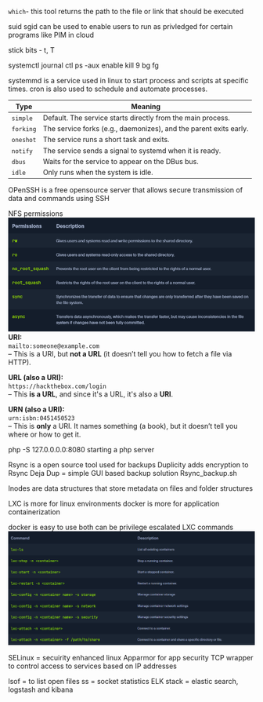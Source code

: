 `which`- this tool returns the path to the file or link that should be executed

suid sgid can be used to enable users to run as privledged for certain programs 
like PIM in cloud 

stick bits - t, T

systemctl
journal ctl
ps -aux
enable
kill 9 
bg 
fg

systemmd is a service used in linux to start process and scripts at specific times. 
cron is also used to schedule and automate processes. 



| Type      | Meaning                                                           |
| --------- | ----------------------------------------------------------------- |
| `simple`  | Default. The service starts directly from the main process.       |
| `forking` | The service forks (e.g., daemonizes), and the parent exits early. |
| `oneshot` | The service runs a short task and exits.                          |
| `notify`  | The service sends a signal to systemd when it is ready.           |
| `dbus`    | Waits for the service to appear on the DBus bus.                  |
| `idle`    | Only runs when the system is idle.                                |
OPenSSH is a free opensource server that allows secure transmission of data and commands using SSH 

NFS permissions
![](../../../Assets/Pasted%20image%2020250415120613.png)
**URI:**  
`mailto:someone@example.com`  
– This is a URI, but **not a URL** (it doesn’t tell you how to fetch a file via HTTP).

**URL (also a URI):**  
`https://hackthebox.com/login`  
– This **is a URL**, and since it's a URL, it's also a **URI**.

**URN (also a URI):**  
`urn:isbn:0451450523`  
– This is **only** a URI. It names something (a book), but it doesn’t tell you where or how to get it.


php -S 127.0.0.0.0:8080
starting a php server

Rsync is a open source tool used for backups
Duplicity adds encryption to Rsync 
Deja Dup = simple GUI based backup solution 
Rsync_backup.sh 

Inodes are data structures that store metadata on files and folder structures


LXC is more for linux environments 
docker is more for application containerization

docker is easy to use
both can be privilege escalated 
LXC commands
![](../../../Assets/Pasted%20image%2020250421134413.png)


SELinux = secuirity enhanced linux
Apparmor for app security
TCP wrapper to control access to services based on IP addresses

lsof = to list open files 
ss = socket statistics
ELK stack = elastic search, logstash and kibana

